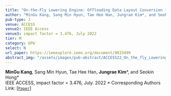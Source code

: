 ```yaml
---
title: "On-the-Fly Lowering Engine: Offloading Data Layout Conversion for Convolutional Neural Networks"
author: "MinGu Kang, Sang Min Hyun, Tae Hee Han, Jungrae Kim*, and Seokin Hong* (*: Corresponding authors)"
pub-type: J
venue: ACCESS
venue2: IEEE Access
venue3: impact factor = 3.476, July 2022
tier: M
category: GPU
select: N
url_paper: https://ieeexplore.ieee.org/document/9833499
abstract_img: "/assets/images/pub-abstract/ACCESS22_On_the_fly_Lowering_Engine.png"
---
```


**MinGu Kang**, Sang Min Hyun, Tae Hee Han, **Jungrae Kim**\*, and Seokin Hong* <br>
IEEE ACCESS, impact factor = 3.476, July. 2022
\* Corresponding Authors <br>
Link: [[```Paper```](https://ieeexplore.ieee.org/document/9833499)]
